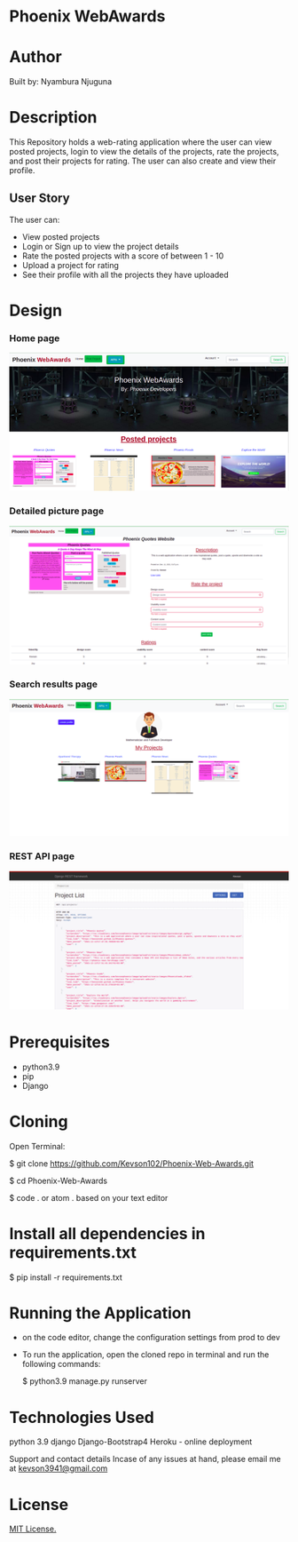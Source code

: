 # Phoenix WebAwards


# Author
Built by: Nyambura Njuguna

# Description
This Repository holds a web-rating application where the user can view posted projects, login to view the details of the projects, rate the projects, and post their projects for rating. The user can also create and view their profile.


## User Story
The user can:
* View posted projects
* Login or Sign up to view the project details
* Rate the posted projects with a score of between 1 - 10
* Upload a project for rating
* See their profile with all the projects they have uploaded


# Design
### Home page
<img src="static/design/homepage.png" raw = true alt = "Website design">

### Detailed picture page
<img src="static/design/ProjectDetails.png" raw = true alt = "Website design">


### Search results page
<img src="static/design/searchResults.png" raw = true alt = "Website design">

### REST API page
<img src="static/design/REST_API.png" raw = true alt = "Website design">

# Prerequisites
* python3.9
* pip
* Django

# Cloning
Open Terminal:

  $ git clone https://github.com/Kevson102/Phoenix-Web-Awards.git

  $ cd Phoenix-Web-Awards
  
  $ code . or atom . based on your text editor 
  
# Install all dependencies in requirements.txt

  $ pip install -r requirements.txt
  
# Running the Application
- on the code editor, change the configuration settings from prod to dev
* To run the application, open the cloned repo in terminal and run the following commands:

  $ python3.9 manage.py runserver


# Technologies Used
python 3.9
django
Django-Bootstrap4
Heroku - online deployment

Support and contact details
Incase of any issues at hand, please email me at kevson3941@gmail.com

# License
<a href="Licence" target="_blank">MIT License.</a>
